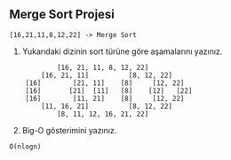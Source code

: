 ## Merge Sort Projesi

```
[16,21,11,8,12,22] -> Merge Sort
```

1. Yukarıdaki dizinin sort türüne göre aşamalarını yazınız.

```
            [16, 21, 11, 8, 12, 22]
        [16, 21, 11]          [8, 12, 22]
    [16]        [21, 11]    [8]     [12, 22]
    [16]       [21]  [11]   [8]    [12]   [22]
    [16]        [11, 21]    [8]     [12, 22]
        [11, 16, 21]          [8, 12, 22]
            [8, 11, 12, 16, 21, 22]
```

2. Big-O gösterimini yazınız.

```
O(nlogn)
```